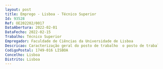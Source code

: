 ```yaml
--- 
layout: post
title: Emprego - Lisboa - Técnico Superior
Id: 93528
Ref: OE202202/0017
DataAbertura: 2022-02-01
DataFecho: 2022-02-15
Trabalho: Técnico Superior
Empregador: Faculdade de Ciências da Universidade de Lisboa
Descricao: Caracterização geral do posto de trabalho  o posto de trabalho inerente ao presente procedimento concursal envolve o exercício de funções da carreira geral de Técnico Superior, tal como descritas na LTFP.O Técnico Superior desempenhará funções no Gabinete de Apoio à Transferência de Tecnologia da Faculdade de Ciências da Universidade de Lisboa relacionadas, designadamente, com o apoio a processos de transferência de tecnologia inovação, a gestão de projetos na área da transferência de tecnologia inovação e o apoio transversal à atividade do Centro de Incubação Tec Labs.
CodigoPostal: 1749-016 LISBOA
Concelho: Lisboa
Distrito: Lisboa
--- 
```

